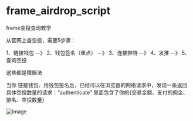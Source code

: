 # frame_airdrop_script
frame空投查询教学

从官网上查空投，需要5步骤：

1、链接钱包   --》      2、钱包签名（重点）   --》    3、连接推特    --》     4、发推      --》      5、查询空投

这些都是障眼法

当你   链接钱包、用钱包签名后，已经可以在浏览器的网络请求中，发现一条返回具体空投数量的请求：“authenticate”  里面包含了你的{交易金额、支付的佣金、排名、空投数量}

![image](https://github.com/xyyz12/frame_airdrop_script/assets/91812763/f1a7f826-d8aa-4b86-b8c6-fb0461b61919)






